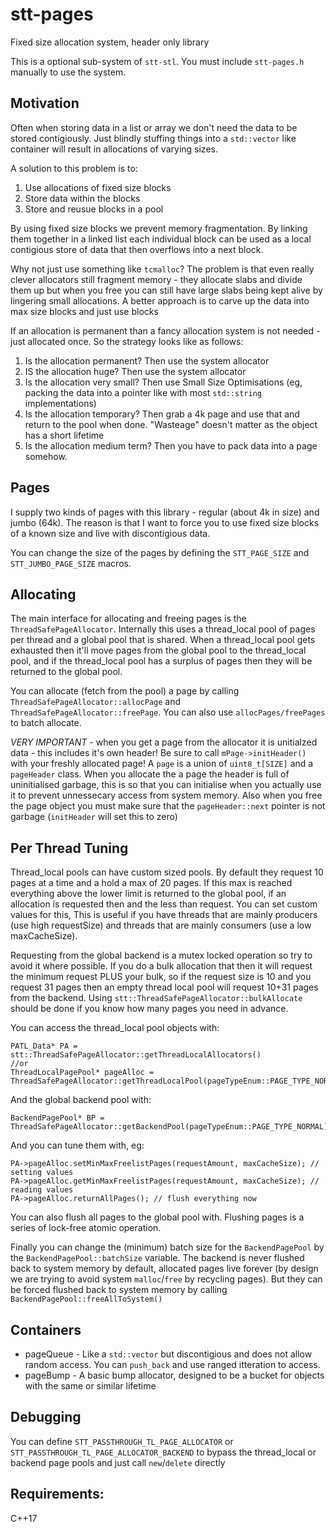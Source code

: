 # stt-pages
Fixed size allocation system, header only library

This is a optional sub-system of `stt-stl`. You must include `stt-pages.h` manually to use the system.


## Motivation
Often when storing data in a list or array we don't need the data to be stored contigiously. Just blindly stuffing things into a `std::vector` like container will result in allocations of varying sizes.

A solution to this problem is to:
1. Use allocations of fixed size blocks
2. Store data within the blocks
3. Store and reusue blocks in a pool 

By using fixed size blocks we prevent memory fragmentation. By linking them together in a linked list each individual block can be used as a local contigious store of data that then overflows into a next block.

Why not just use something like `tcmalloc`? The problem is that even really clever allocators still fragment memory - they allocate slabs and divide them up but when you free you can still have large slabs being kept alive by lingering small allocations. A better approach is to carve up the data into max size blocks and just use blocks

If an allocation is permanent than a fancy allocation system is not needed - just allocated once. So the strategy looks like as follows:
1. Is the allocation permanent? Then use the system allocator
2. IS the allocation huge? Then use the system allocator
3. Is the allocation very small? Then use Small Size Optimisations (eg, packing the data into a pointer like with most `std::string` implementations)
3. Is the allocation temporary? Then grab a 4k page and use that and return to the pool when done. "Wasteage" doesn't matter as the object has a short lifetime
4. Is the allocation medium term? Then you have to pack data into a page somehow. 


## Pages
I supply two kinds of pages with this library - regular (about 4k in size) and jumbo (64k). The reason is that I want to force you to use fixed size blocks of a known size and live with discontigious data. 

You can change the size of the pages by defining the `STT_PAGE_SIZE` and `STT_JUMBO_PAGE_SIZE` macros.


## Allocating 
The main interface for allocating and freeing pages is the `ThreadSafePageAllocator`. Internally this uses a thread_local pool of pages per thread and a global pool that is shared. When a thread_local pool gets exhausted then it'll move pages from the global pool to the thread_local pool, and if the thread_local pool has a surplus of pages then they will be returned to the global pool.

You can allocate (fetch from the pool) a page by calling `ThreadSafePageAllocator::allocPage` and `ThreadSafePageAllocator::freePage`. You can also use `allocPages/freePages` to batch allocate. 

*VERY IMPORTANT* - when you get a page from the allocator it is unitialzed data - this includes it's own header! Be sure to call `mPage->initHeader()` with your freshly allocated page!
A `page` is a union of `uint8_t[SIZE]` and a `pageHeader` class. When you allocate the a page the header is full of uninitialised garbage, this is so that you can initialise when you actually use it to prevent unnessecary access from system memory. Also when you free the page object you must make sure that the `pageHeader::next` pointer is not garbage (`initHeader` will set this to zero)


## Per Thread Tuning
Thread_local pools can have custom sized pools. By default they request 10 pages at a time and a hold a max of 20 pages. If this max is reached everything above the lower limit is returned to the global pool, if an allocation is requested then and the less than request. You can set custom values for this, This is useful if you have threads that are mainly producers (use high requestSize) and threads that are mainly consumers (use a low maxCacheSize).

Requesting from the global backend is a mutex locked operation so try to avoid it where possible. If you do a bulk allocation that then it will request the minimum request PLUS your bulk, so if the request size is 10 and you request 31 pages then an empty thread local pool will request 10+31 pages from the backend. Using `stt::ThreadSafePageAllocator::bulkAllocate` should be done if you know how many pages you need in advance.

You can access the thread_local pool objects with:
```
PATL_Data* PA = stt::ThreadSafePageAllocator::getThreadLocalAllocators()
//or
ThreadLocalPagePool* pageAlloc = ThreadSafePageAllocator::getThreadLocalPool(pageTypeEnum::PAGE_TYPE_NORMAL);
```
And the global backend pool with:
```
BackendPagePool* BP = ThreadSafePageAllocator::getBackendPool(pageTypeEnum::PAGE_TYPE_NORMAL);
```

And you can tune them with, eg:
```
PA->pageAlloc.setMinMaxFreelistPages(requestAmount, maxCacheSize); // setting values
PA->pageAlloc.getMinMaxFreelistPages(requestAmount, maxCacheSize); // reading values
PA->pageAlloc.returnAllPages(); // flush everything now
```

You can also flush all pages to the global pool with. Flushing pages is a series of lock-free atomic operation.

Finally you can change the (minimum) batch size for the `BackendPagePool` by the `BackendPagePool::batchSize` variable. The backend is never flushed back to system memory by default, allocated pages live forever (by design we are trying to avoid system `malloc`/`free` by recycling pages). But they can be forced flushed back to system memory by calling `BackendPagePool::freeAllToSystem()` 


## Containers
* pageQueue<T> - Like a `std::vector` but discontigious and does not allow random access. You can `push_back` and use ranged itteration to access. 
* pageBump - A basic bump allocator, designed to be a bucket for objects with the same or similar lifetime

## Debugging
You can define `STT_PASSTHROUGH_TL_PAGE_ALLOCATOR` or `STT_PASSTHROUGH_TL_PAGE_ALLOCATOR_BACKEND` to bypass the thread_local or backend page pools and just call `new`/`delete` directly


## Requirements:
C++17


